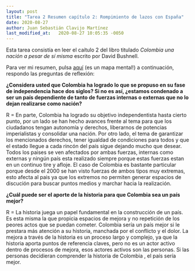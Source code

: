 ```yaml
---
layout: post
title: "Tarea 2 Resumen capítulo 2: Rompimiento de lazos con España"
date: 2020-08-27
author: Juan Sebastián Clavijo Martínez
last_modified_at:   2020-08-27 10:05:35 -0050
---
```

Esta tarea consistía en leer el caítulo 2 del libro titulado  *Colombia una nación a pesar de sí misma* escrito por David Bushnell.

Para ver mi resumen, pulsa <a href="/images/resumen1">aquí</a> (es un mapa mental!) a continuación, respondo las preguntas de reflexión:

**¿Considera usted que Colombia ha logrado lo que se propuso en su fase de independencia hace dos siglos? Si no es así, ¿estamos condenado a ser un país dependiente de tanto de fuerzas internas o externas que no lo dejan realizarse como nación?**

R = En parte, Colombia ha logrado su objetivo independentista hasta cierto punto, por un lado se han hecho avances frente al tema para que los ciudadanos tengan autonomía y derechos, liberarnos de potencias imperialistas y consolidar una nación. Por otro lado, el tema de garantizar los mencionados derechos, tener igualdad de condiciones para todos y que el estado llegue a cada rincón del país sigue dejando mucho que desear. Todos los paises se ven afectados por ambas fuerzas, internas como externas y ningún país esta realizado siempre porque estas fuerzas estan en un continuo tire y afloje. El caso de Colombia es bastante particular porque desde el 2000 se han visto fuerzas de ambos tipos muy extremas, esto afecta al pais ya que los extremos no permiten generar espacios de discución para buscar puntos medios y marchar hacia la realización. 

**¿Cuál puede ser el aporte de la historia para que Colombia sea un país mejor?**

R = La historia juega un papel fundamental en la construcción de un país. Es esta misma la que propicia espacios de mejora y no repetición de los peores actos que se puedan cometer. Colombia sería un país mejor si le prestara más atención a su historia, manchada por el conflicto y el dolor. La mejora a través de la historia es un proceso largo y complejo, ya que la historia aporta puntos de referencia claves, pero no es un actor activo dentro de procesos de mejora, esos actores activos son las personas. Si las personas decidieran comprender la historia de Colombia , el país sería mejor.
